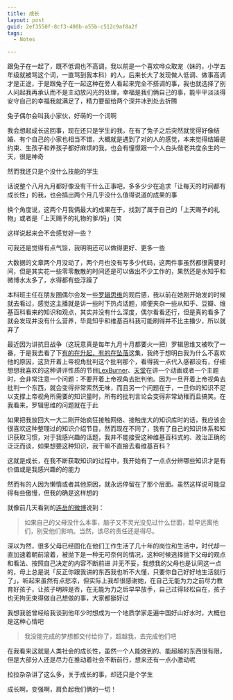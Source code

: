 ```yaml
---
title: 成长
layout: post
guid: 2ef3550f-8cf3-400b-a55b-c512c9af8a2f
tags:
  - Notes

---
```


跟兔子在一起了，既不低调也不高调，我以前是一个喜欢哗众取宠（妹的，小学五年级就被骂这个词，一直骂到我本科）的人，后来长大了发现做人低调、做事高调才是正途，于是跟兔子在一起这种在旁人看起来完全不搭调的事，我也就选择了别人问起我再承认而不是主动放闪光的处理，幸福是我们俩自己的事，能平平淡淡得安守自己的幸福我就满足了，精力要留给两个深井冰到处去折腾

兔子偶尔会叫我小家伙，好萌的一个词啊

我会想起成长这回事，现在还只是学生的我，在有了兔子之后突然就觉得好像结婚、有个自己的小家也相当不错，大概就是遇到了对的人的感觉，本来觉得结婚是约束、生孩子和养孩子都好麻烦的我，也会有憧憬跟一个人白头偕老共度余生的一天，很是神奇

然而我还只是个没什么技能的学生

话说整个八月九月都好像没有干什么正事吧，多多少少在追求「让每天的时间都有成长性」的我，也会搞出两个月几乎没什么值得说道的成果的事

换个角度说，这两个月我俩最大的成果在于，找到了属于自己的「上天赐予的礼物」或者是「上天赐予的礼物的爹/妈」（笑

这样说起来会不会感觉好一些？

可我还是觉得有点气馁，我明明还可以做得更好、更多一些

大数据的文章两个月没动了，两个月也没有写多少代码，这两件事虽然都很需要时间，但是其实花一些零零散散的时间还是可以做出不少工作的，果然还是水知乎和微博水太多了，水得都有些浮躁了

本科班主任在朋友圈偶尔会发一些[罗辑思维](http://www.youku.com/show_page/id_z5bdbf57c947311e3b8b7.html)的观后感，我以前在她刚开始发的时候就去看过，感觉这主播就是讲一些时下热点话题，顺便夹杂一些从知乎、豆瓣、维基百科看来的知识和观点，其实并没有什么深度，偶尔看看还行，但是真的看多了就会发现并没有什么营养，毕竟知乎和维基百科我可能刷得并不比主播少，所以就弃了

最近因为讲抗日战争（这玩意真是每年九月十月都要火一把）罗辑思维又被吹了一番，于是我去看了下[有的在升起，有的在坠落](http://v.youku.com/v_show/id_XMTM1NDkxNDcxMg==.html?from=y1.6-91.3.1.5bdbf57c947311e3b8b7)这集，我终于想明白我为什么不喜欢他的原因，这货开着上帝视角批判这个批判那个，看得我一点代入感都没有，仔细想想我喜欢的这种讲评性质的节目[LexBurner](http://space.bilibili.com/777536#!/index)、[天堂](http://space.bilibili.com/216025#!/index)在讲一个动画或者一个主题时，会非常注意一个问题：不要开着上帝视角去批判他。因为一旦开着上帝视角去批判一个东西，就会变得非常索然无味，而且另一个问题在于，一旦你的知识不足以支撑上帝视角所需要的知识量时，所有的批判言论会变得非常幼稚而且搞笑。在我看来，罗辑思维的问题就在于此

如果把我放回大一大二刚开始疯狂接触网络、接触庞大的知识库时的话，我应该会很喜欢这种整理过的知识介绍节目，然而现在不同了，我有了自己的知识体系和知识获取习惯，对于我感兴趣的话题，我并不能接受这种维基百科式的、政治正确的泛泛而谈，如果想要这种知识，我干嘛不直接去看维基百科？

这就是成长，在我不断获取知识的过程中，我开始有了一点点分辨哪些知识才是有价值或是我感兴趣的的能力

然而有的人因为懒惰或者其他原因，就永远停留在了那个层面。虽然这样说可能显得有些傲慢，但我的确是这样想的

就像前几天看到的[连岳的微博](http://weibo.com/3732568017/CDYbjxyvn?type=comment)说到：

> 如果自己的父母没什么本事，脑子又不灵光没见过什么世面，趁早远离他们，别受他们影响。当然，该尽的责任还是得尽。

深以为然，很多父母已经固化在他们工作生活了几十年的岗位和生活中，时代却一直加速着朝前滚着，被抛下是一种无可奈何的情况，这种时候选择抛下父母的观点和看法、按照自己决定的内容不断前进 并无不妥，我想我的父母也是认同这一点的，母上总是说「反正你跟我讲的东西我也听不大懂，只要你自己好好地生活就行了」，听起来虽然有点悲凉，但实际上我却很感谢她，在自己无能为力之前尽力教育好孩子，让孩子明辨是否，在无能为力之后早早放手，自己过得轻松自在，孩子也无拘无束得做自己想做的事，大家都挺好过

我想我爸曾经给我谈到他年少时想成为一个地质学家走遍中国好山好水时，大概也是这种心情吧

> 我没能完成的梦想都交付给你了，超越我，去完成他们吧

在我看来这就是人类社会的成长性，虽然一个人能做到的、能超越的东西很有限，但是大部分人还是尽力在推动着社会不断前行，想来还有一点小激动呢

拉拉杂杂讲了这么多，关于成长的事，却还只是个学生

成长啊，变强啊，肩负起我们俩的一切！